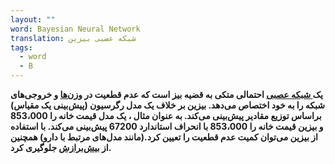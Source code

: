 ```yaml
---
layout: ""
word: Bayesian Neural Network
translation: شبکه عصبی بیزین
tags:
  - word
  - B
---
```

**یک[ شبکه عصبی](https://developers.google.com/machine-learning/glossary#neural_network) احتمالی متکی به قضیه [بیز](https://betterexplained.com/articles/an-intuitive-and-short-explanation-of-bayes-theorem/) است که عدم قطعیت در [وزن‌ها](https://developers.google.com/machine-learning/glossary#neural_network) و خروجی‌های شبکه را به خود اختصاص می‌دهد. بیزین بر خلاف یک مدل رگرسیون (پیش‌بینی یک مقیاس) براساس توزیع مقادیر پیش‌بینی می‌کند. به عنوان مثال ، یک مدل قیمت خانه را 853،000 و بیزین قیمت خانه را 853،000 با انحراف استاندارد 67200 پیش‌بینی می‌کند. با استفاده از بیزین می‌توان کمیت عدم قطعیت را تعیین کرد.(مانند مدل‌های مرتبط با دارو) همچنین از [بیش‌برازش](https://developers.google.com/machine-learning/glossary#overfitting) جلوگیری کرد.**